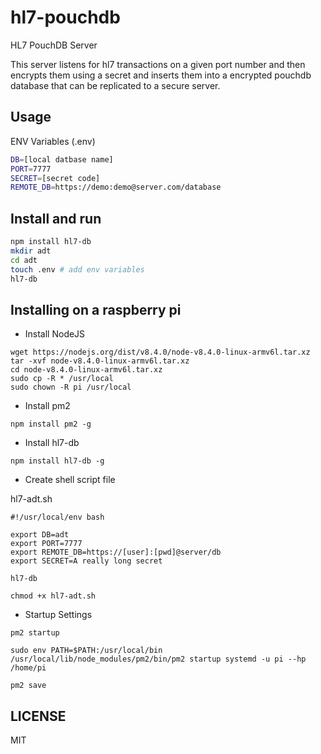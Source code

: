 # hl7-pouchdb

HL7 PouchDB Server

This server listens for hl7 transactions on a given port number and then encrypts them using a secret and inserts them into a encrypted pouchdb database that can be replicated to
a secure server.

## Usage

ENV Variables (.env)

``` sh
DB=[local datbase name]
PORT=7777
SECRET=[secret code]
REMOTE_DB=https://demo:demo@server.com/database
```

## Install and run

``` sh
npm install hl7-db
mkdir adt
cd adt
touch .env # add env variables
hl7-db
```

## Installing on a raspberry pi

* Install NodeJS

```
wget https://nodejs.org/dist/v8.4.0/node-v8.4.0-linux-armv6l.tar.xz
tar -xvf node-v8.4.0-linux-armv6l.tar.xz
cd node-v8.4.0-linux-armv6l.tar.xz
sudo cp -R * /usr/local
sudo chown -R pi /usr/local
```

* Install pm2

```
npm install pm2 -g
```

* Install hl7-db

```
npm install hl7-db -g
```

* Create shell script file

hl7-adt.sh

```
#!/usr/local/env bash

export DB=adt
export PORT=7777
export REMOTE_DB=https://[user]:[pwd]@server/db
export SECRET=A really long secret

hl7-db
```

`chmod +x hl7-adt.sh`

* Startup Settings

```
pm2 startup

sudo env PATH=$PATH:/usr/local/bin /usr/local/lib/node_modules/pm2/bin/pm2 startup systemd -u pi --hp /home/pi

pm2 save

```

## LICENSE

MIT
